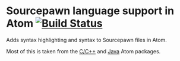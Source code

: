 # Sourcepawn language support in Atom [![Build Status](https://travis-ci.org/50Wliu/language-sourcepawn.svg?branch=master)](https://travis-ci.org/50Wliu/language-sourcepawn)
Adds syntax highlighting and syntax to Sourcepawn files in Atom.

Most of this is taken from the [C/C++](https://github.com/atom/language-c) and [Java](https://github.com/atom/language-java) Atom packages.